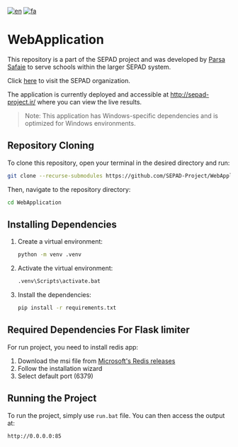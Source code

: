 [![en](https://img.shields.io/badge/lang-en-red.svg)](https://github.com/SEPAD-Project/WebApplication/blob/main/README.md)
[![fa](https://img.shields.io/badge/lang-fa-blue.svg)](https://github.com/SEPAD-Project/WebApplication/blob/main/README.fa.md)
# WebApplication
This repository is a part of the SEPAD project and was developed by [Parsa Safaie](https://github.com/parsasafaie) to serve schools within the larger SEPAD system.

Click [here](https://github.com/SEPAD-Project) to visit the SEPAD organization.

The application is currently deployed and accessible at http://sepad-project.ir/ where you can view the live results.

>Note: This application has Windows-specific dependencies and is optimized for Windows environments.

## Repository Cloning
To clone this repository, open your terminal in the desired directory and run:
```bash
git clone --recurse-submodules https://github.com/SEPAD-Project/WebApplication.git
```
Then, navigate to the repository directory:
```bash
cd WebApplication
```

## Installing Dependencies
   1. Create a virtual environment:
      ```bash
      python -m venv .venv
      ```

   2. Activate the virtual environment:
      ```bash
      .venv\Scripts\activate.bat
      ```

   3. Install the dependencies:
      ```bash
      pip install -r requirements.txt
      ```

## Required Dependencies For Flask limiter
For run project, you need to install redis app:
   1. Download the msi file from [Microsoft's Redis releases](https://github.com/microsoftarchive/redis/releases)
   2. Follow the installation wizard
   3. Select default port (6379)


## Running the Project
To run the project, simply use `run.bat` file.
You can then access the output at:
```
http://0.0.0.0:85
```

